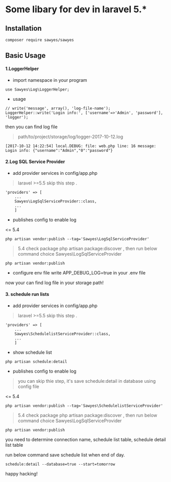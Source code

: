 # Some libary for dev in laravel 5.*

## Installation

```
composer require sawyes/sawyes
```

## Basic Usage


#### 1.LoggerHelper

* import namespace in your program

```
use Sawyes\Log\LoggerHelper;
```

* usage
```
// write('message', array(), 'log-file-name');
LoggerHelper::write('Login info:', ['username'=>'Admin', 'password'], 'logger');
```

then you can find log file

> path/to/project/storage/log/logger-2017-10-12.log


```
[2017-10-12 14:22:54] local.DEBUG: file: web.php line: 16 message: Login info: {"username":"Admin","0":"password"}  
```


#### 2.Log SQL Service Provider

* add provider services in config/app.php 
> laravel >=5.5 skip this step .

```
'providers' => [
    ...
    Sawyes\LogSqlServiceProvider::class,
    ...
    ]
```

* publishes config to enable log

<= 5.4
```
php artisan vendor:publish --tag='Sawyes\LogSqlServiceProvider'
```

>5.4
check package php artisan package:discover , then run below command choice Sawyes\LogSqlServiceProvider
```
php artisan vendor:publish
```

* configure env file
write APP_DEBUG_LOG=true in your .env file


now your can find log file in your storage path!


#### 3. schedule run lists

* add provider services in config/app.php 
> laravel >=5.5 skip this step .

```
'providers' => [
    ...
    Sawyes\SchedulelistServiceProvider::class,
    ...
    ]
```

* show schedule list
```
php artisan schedule:detail
```

* publishes config to enable log
> you can skip thie step, it's save schedule:detail in database using config file

<= 5.4
```
php artisan vendor:publish --tag='Sawyes\SchedulelistServiceProvider'
```

>5.4
check package php artisan package:discover , then run below command choice Sawyes\LogSqlServiceProvider
```
php artisan vendor:publish
```

you need to determine connection name, schedule list table, schedule detail list table

run below command save schedule list when end of day.

```
schedule:detail --database=true --start=tomorrow
```


happy hacking!